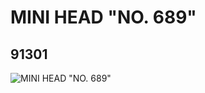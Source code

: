 # MINI HEAD "NO. 689"
## 91301
![MINI HEAD "NO. 689"](https://lc-www-live-s.legocdn.com/media/bricks/5/2/4586872.jpg)